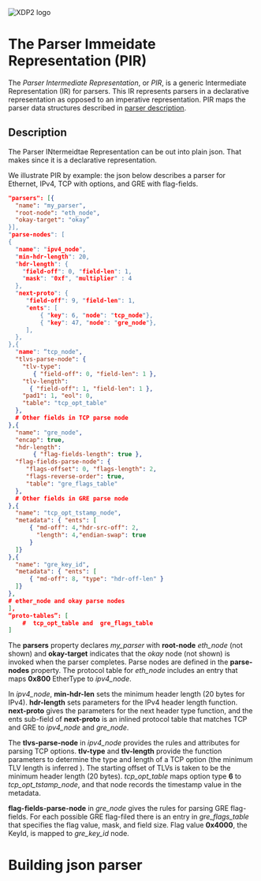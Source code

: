 <img src="images/xdp2.png" alt="XDP2 logo"/>

The Parser Immeidate Representation (PIR)
=========================================

The *Parser Intermediate Representation*, or *PIR*, is a generic Intermediate
Representation (IR) for parsers. This IR represents parsers in a declarative
representation as opposed to an imperative representation. PIR maps the parser
data structures described in [parser description](parser.md).

Description
-----------

The Parser INtermeidtae Representation can be out into plain json. That makes
since it is a declarative representation.

We illustrate PIR by example: the json below describes a parser for Ethernet,
IPv4, TCP with options, and GRE with flag-fields.

```json
"parsers": [{
  "name": "my_parser",
  "root-node": "eth_node",
  "okay-target": "okay”
}],
"parse-nodes": [
{
  "name": "ipv4_node",
  "min-hdr-length": 20,
  "hdr-length": {
    "field-off": 0, "field-len": 1,
    "mask": "0xf", "multiplier" : 4
  },
  "next-proto": {
     "field-off": 9, "field-len": 1,
     "ents": [
         { "key": 6, "node": "tcp_node"},
         { "key": 47, "node": "gre_node"},
     ],
  },
},{
  "name": “tcp_node",
  "tlvs-parse-node": {
    "tlv-type":
       { "field-off": 0, "field-len": 1 },
    "tlv-length":
      { "field-off": 1, "field-len": 1 },
    "pad1": 1, "eol": 0,
    "table": "tcp_opt_table"
  },
  # Other fields in TCP parse node
},{
  "name": "gre_node",
  "encap": true,
  "hdr-length":
       { "flag-fields-length": true },
  "flag-fields-parse-node": {
     "flags-offset": 0, "flags-length": 2,
     "flags-reverse-order": true,
     "table": "gre_flags_table"
  },
  # Other fields in GRE parse node
},{
  "name": "tcp_opt_tstamp_node",
  "metadata": { "ents": [
      { "md-off": 4,"hdr-src-off": 2,
        "length": 4,"endian-swap": true
      }
  ]}
},{
  "name": "gre_key_id",
  "metadata": { "ents": [
      { "md-off": 8, "type": "hdr-off-len" }
  ]}
},
# ether_node and okay parse nodes
],
“proto-tables”: [
    #  tcp_opt_table and  gre_flags_table
]
```

The **parsers** property declares *my_parser* with **root-node** *eth_node*
(not shown) and **okay-target** indicates that the *okay* node (not shown) is
invoked when the parser completes. Parse nodes are defined in the
**parse-nodes** property. The protocol table for *eth_node* includes an entry
that maps **0x800** EtherType to *ipv4_node*.

In *ipv4_node*, **min-hdr-len** sets the minimum header length (20 bytes for
IPv4). **hdr-length** sets parameters for the IPv4 header length function.
**next-proto** gives the parameters for the next header type function, and the
ents sub-field of **next-proto** is an inlined protocol table that matches TCP
and GRE to *ipv4_node* and *gre_node*.

The **tlvs-parse-node** in *ipv4_node* provides the rules and attributes for
parsing TCP options. **tlv-type** and **tlv-length** provide the function
parameters to determine the type and length of a TCP option (the minimum TLV
length is inferred ). The starting offset of TLVs is taken to be the minimum
header length (20 bytes). *tcp_opt_table* maps option type **6** to
*tcp_opt_tstamp_node*, and that node records the timestamp value in the
metadata.

**flag-fields-parse-node** in  *gre_node* gives the rules for parsing GRE
flag-fields. For each possible GRE flag-filed there is an entry in
*gre_flags_table* that specifies the flag value, mask, and field size.
Flag value **0x4000**, the KeyId, is mapped to *gre_key_id* node.

Building json parser
====================

